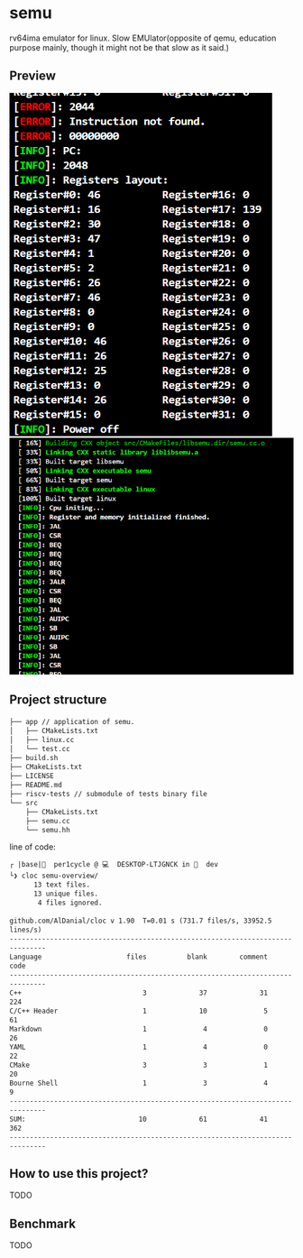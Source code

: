 # semu
rv64ima emulator for linux.
Slow EMUlator(opposite of qemu, education purpose mainly, though it might not be that slow as it said.)

## Preview
![Debug registers](./imgs/registers.png)
![Debug instruction](./imgs/debug.png)

## Project structure
```text
├── app // application of semu.
│   ├── CMakeLists.txt
│   ├── linux.cc
│   └── test.cc
├── build.sh
├── CMakeLists.txt
├── LICENSE
├── README.md
├── riscv-tests // submodule of tests binary file
└── src
    ├── CMakeLists.txt
    ├── semu.cc
    └── semu.hh
```

line of code:
``` text
┌ |base|💁  per1cycle @ 💻  DESKTOP-LTJGNCK in 📁  dev
└❯ cloc semu-overview/
      13 text files.
      13 unique files.                              
       4 files ignored.

github.com/AlDanial/cloc v 1.90  T=0.01 s (731.7 files/s, 33952.5 lines/s)
-------------------------------------------------------------------------------
Language                     files          blank        comment           code
-------------------------------------------------------------------------------
C++                              3             37             31            224
C/C++ Header                     1             10              5             61
Markdown                         1              4              0             26
YAML                             1              4              0             22
CMake                            3              3              1             20
Bourne Shell                     1              3              4              9
-------------------------------------------------------------------------------
SUM:                            10             61             41            362
-------------------------------------------------------------------------------
```
## How to use this project?
TODO


## Benchmark
TODO